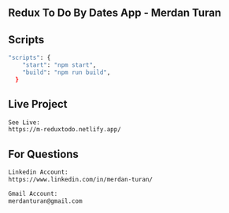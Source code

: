 ## Redux To Do By Dates App - Merdan Turan

## Scripts
```bash
"scripts": {
    "start": "npm start",
    "build": "npm run build",
  }
```
## Live Project
```bash
See Live:
https://m-reduxtodo.netlify.app/
```
## For Questions
```bash
Linkedin Account:
https://www.linkedin.com/in/merdan-turan/
```
```bash
Gmail Account:
merdanturan@gmail.com
```